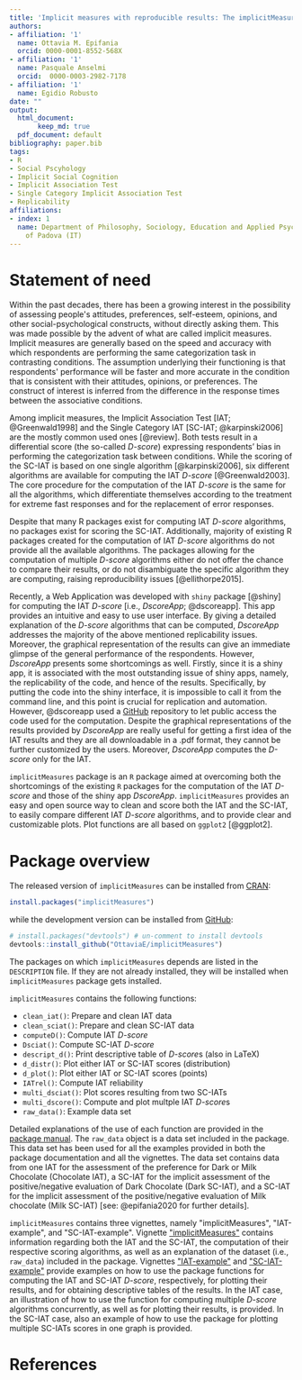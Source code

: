 ```yaml
---
title: 'Implicit measures with reproducible results: The implicitMeasures package'
authors:
- affiliation: '1'
  name: Ottavia M. Epifania
  orcid: 0000-0001-8552-568X
- affiliation: '1'
  name: Pasquale Anselmi
  orcid:  0000-0003-2982-7178
- affiliation: '1'
  name: Egidio Robusto
date: ""
output: 
  html_document:
       keep_md: true
  pdf_document: default
bibliography: paper.bib
tags:
- R
- Social Pscyhology
- Implicit Social Cognition
- Implicit Association Test
- Single Category Implicit Association Test
- Replicability
affiliations:
- index: 1
  name: Department of Philosophy, Sociology, Education and Applied Psychology, University
    of Padova (IT)
---
```


# Statement of need

Within the past decades, there has been a growing interest in the possibility of assessing people's attitudes, preferences, self-esteem, opinions, and other social-psychological constructs, without directly asking them. This was made possible by the advent of what are called implicit measures. Implicit measures are generally based on the speed and accuracy with which respondents are performing the same categorization task in contrasting conditions. 
The assumption underlying their functioning is that respondents' performance will be faster and more accurate in the condition that is consistent with their attitudes, opinions, or preferences.
The construct of interest is inferred from the difference in the response times between the associative conditions.

Among implicit measures, the Implicit Association Test [IAT; @Greenwald1998] and the Single Category IAT [SC-IAT; @karpinski2006] are the mostly common used ones [@review].
 Both tests result in a differential score (the so-called *D-score*) expressing respondents’ bias in performing the categorization task between conditions. While the scoring of the SC-IAT is based on one single algorithm [@karpinski2006], six different algorithms are available for computing the IAT *D-score* [@Greenwald2003]. The core procedure for the computation of the IAT *D-score* is the same for all the algorithms, which differentiate themselves according to the treatment for extreme fast responses and for the replacement of error responses. 

Despite that many R packages exist for computing IAT *D-score* algorithms, no packages exist for scoring the SC-IAT. Additionally, majority of existing R packages created for the computation of IAT *D-score* algorithms do not provide all the available algorithms. The packages allowing for the computation of multiple *D-score* algorithms either do not offer the chance to compare their results, or do not disambiguate the specific algorithm they are computing, raising reproducibility issues [@ellithorpe2015]. 

Recently, a Web Application was developed  with `shiny` package [@shiny] for computing the IAT *D-score* [i.e., *DscoreApp*; @dscoreapp]. This app provides an intuitive and easy to use user interface. By giving a detailed explanation of the *D-score* algorithms that can be computed, *DscoreApp* addresses the majority of the above mentioned replicability issues. Moreover, the graphical representation of the results can give an immediate glimpse of the general performance of the respondents. However, *DscoreApp* presents some shortcomings as well. Firstly, since it is a shiny app, it is associated with the most outstanding issue of shiny apps, namely, the replicability of the code, and hence of the results. Specifically, by putting the code into the shiny interface, it is impossible to call it from the command line, and this point is crucial for replication and automation. However, @dscoreapp used a [GitHub](https://github.com/OttaviaE/DscoreApp) repository to let public access the code used for the computation. Despite the graphical representations of the results provided by *DscoreApp* are really useful for getting a first idea of the IAT results and they are all downloadable in a .pdf format, they cannot be further customized by the users. Moreover, *DscoreApp* computes the *D-score* only for the IAT. 

`implicitMeasures` package is an `R` package aimed at overcoming both the shortcomings of the existing `R` packages for the computation of the IAT *D-score* and those of the shiny app *DscoreApp*.
`implicitMeasures` provides an easy and open source way to clean and score both the IAT and the SC-IAT, to easily compare different IAT *D-score* algorithms, and to provide clear and customizable plots. Plot functions are all based on `ggplot2` [@ggplot2].

# Package overview

The released version of `implicitMeasures` can be installed from [CRAN](https://cran.r-project.org/web/packages/implicitMeasures/index.html): 


```r
install.packages("implicitMeasures")
```

while the development version can be installed from [GitHub](https://github.com/OttaviaE/implicitMeasures):


```r
# install.packages("devtools") # un-comment to install devtools
devtools::install_github("OttaviaE/implicitMeasures")
```

The packages on which `implicitMeasures` depends are listed in the `DESCRIPTION` file. If they are not already installed, they will be installed when `implicitMeasures` package gets installed. 

`implicitMeasures` contains the following functions: 

- `clean_iat()`: Prepare and clean IAT data
- `clean_sciat()`: Prepare and clean SC-IAT data
- `computeD()`: Compute IAT *D-score*
- `Dsciat()`: Compute SC-IAT *D-score*
- `descript_d()`: Print descriptive table of *D-score*s (also in LaTeX)
- `d_distr()`: Plot either IAT or SC-IAT scores (distribution)
- `d_plot()`: Plot either IAT or SC-IAT scores (points)
- `IATrel()`: Compute IAT reliability 
- `multi_dsciat()`: Plot scores resulting from two SC-IATs
- `multi_dscore()`: Compute and plot multple IAT *D-score*s
- `raw_data()`: Example data set

Detailed explanations of the use of each function are provided in the [package manual](https://cran.r-project.org/web/packages/implicitMeasures/implicitMeasures.pdf).
The `raw_data` object is a data set included in the package. This data set has been used for all the examples provided in both the package documentation and all the vignettes. The data set contains data from one IAT for the assessment of the preference for Dark or Milk Chocolate (Chocolate IAT), a SC-IAT for the implicit assessment of the positive/negative evaluation of Dark Chocolate (Dark SC-IAT), and a SC-IAT for the implicit assessment of the positive/negative evaluation of Milk chocolate (Milk SC-IAT) [see: @epifania2020 for further details]. 



`implicitMeasures` contains three vignettes, namely "implicitMeasures", "IAT-example", and "SC-IAT-example". Vignette ["implicitMeasures"](https://cran.r-project.org/web/packages/implicitMeasures/vignettes/implicitMeasures.html) contains information regarding both the IAT and the SC-IAT, the computation of their respective scoring algorithms, as well as an explanation of the dataset (i.e., `raw_data`) included in the package. 
Vignettes ["IAT-example"](https://cran.r-project.org/web/packages/implicitMeasures/vignettes/IAT-example.html) and ["SC-IAT-example"](https://cran.r-project.org/web/packages/implicitMeasures/vignettes/SC-IAT-example.html) provide examples on how to use the package functions for computing the IAT and SC-IAT *D-score*, respectively, for plotting their results, and for obtaining descriptive tables of the results. In the IAT case, an illustration of how to use the function for computing multiple *D-score* algorithms concurrently, as well as for plotting their results, is provided. In the SC-IAT case, also an example of how to use the package for plotting multiple SC-IATs scores in one graph is provided. 

# References

